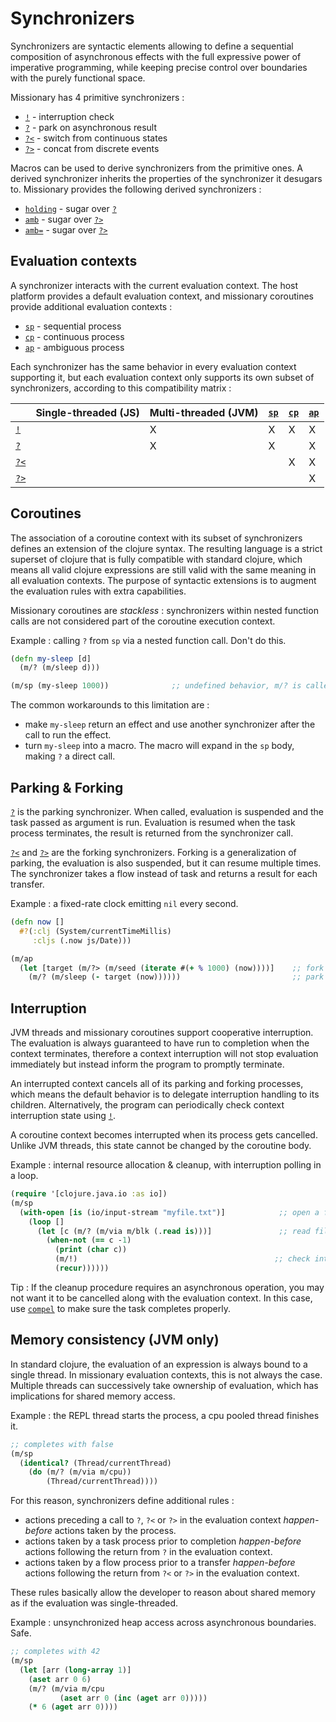# Synchronizers

Synchronizers are syntactic elements allowing to define a sequential composition of asynchronous effects with the full
expressive power of imperative programming, while keeping precise control over boundaries with the purely functional
space.

Missionary has 4 primitive synchronizers :
* [`!`](/api/missionary.core/!.html) - interruption check
* [`?`](/api/missionary.core/_.html) - park on asynchronous result
* [`?<`](/api/missionary.core/_<.html) - switch from continuous states
* [`?>`](/api/missionary.core/_>.html) - concat from discrete events

Macros can be used to derive synchronizers from the primitive ones. A derived synchronizer inherits the properties of
the synchronizer it desugars to. Missionary provides the following derived synchronizers :
* [`holding`](/api/missionary.core/holding.html) - sugar over [`?`](/api/missionary.core/_.html)
* [`amb`](/api/missionary.core/amb.html) - sugar over [`?>`](/api/missionary.core/_>.html)
* [`amb=`](/api/missionary.core/amb%3D.html) - sugar over [`?>`](/api/missionary.core/_>.html)

## Evaluation contexts
A synchronizer interacts with the current evaluation context. The host platform provides a default evaluation context,
and missionary coroutines provide additional evaluation contexts :
* [`sp`](/api/missionary.core/sp.html) - sequential process
* [`cp`](/api/missionary.core/cp.html) - continuous process
* [`ap`](/api/missionary.core/ap.html) - ambiguous process

Each synchronizer has the same behavior in every evaluation context supporting it, but each evaluation context only
supports its own subset of synchronizers, according to this compatibility matrix :

|                                      | Single-threaded (JS) | Multi-threaded (JVM) | [`sp`](/api/missionary.core/sp.html) | [`cp`](/api/missionary.core/cp.html) | [`ap`](/api/missionary.core/ap.html) |
|--------------------------------------|----------------------|----------------------|--------------------------------------|--------------------------------------|--------------------------------------|
| [`!`](/api/missionary.core/!.html)   |                      | X                    | X                                    | X                                    | X                                    |
| [`?`](/api/missionary.core/_.html)   |                      | X                    | X                                    |                                      | X                                    |
| [`?<`](/api/missionary.core/_<.html) |                      |                      |                                      | X                                    | X                                    |
| [`?>`](/api/missionary.core/_>.html) |                      |                      |                                      |                                      | X                                    |

## Coroutines
The association of a coroutine context with its subset of synchronizers defines an extension of the clojure syntax. The
resulting language is a strict superset of clojure that is fully compatible with standard clojure, which means all
valid clojure expressions are still valid with the same meaning in all evaluation contexts. The purpose of syntactic
extensions is to augment the evaluation rules with extra capabilities.

Missionary coroutines are *stackless* : synchronizers within nested function calls are not considered part of the
coroutine execution context.

Example : calling `?` from `sp` via a nested function call. Don't do this.
```clojure
(defn my-sleep [d]
  (m/? (m/sleep d)))

(m/sp (my-sleep 1000))              ;; undefined behavior, m/? is called from a nested function
```

The common workarounds to this limitation are :
* make `my-sleep` return an effect and use another synchronizer after the call to run the effect.
* turn `my-sleep` into a macro. The macro will expand in the `sp` body, making `?` a direct call.

## Parking & Forking
[`?`](/api/missionary.core/_.html) is the parking synchronizer. When called, evaluation is suspended and the task
passed as argument is run. Evaluation is resumed when the task process terminates, the result is returned from the
synchronizer call.

[`?<`](/api/missionary.core/_<.html) and [`?>`](/api/missionary.core/_>.html) are the forking synchronizers. Forking is
a generalization of parking, the evaluation is also suspended, but it can resume multiple times. The synchronizer takes
a flow instead of task and returns a result for each transfer.

Example : a fixed-rate clock emitting `nil` every second.
```clojure
(defn now []
  #?(:clj (System/currentTimeMillis)
     :cljs (.now js/Date)))

(m/ap
  (let [target (m/?> (m/seed (iterate #(+ % 1000) (now))))]    ;; fork on an infinite sequence of timestamps
    (m/? (m/sleep (- target (now))))))                         ;; park on a sleep for each timestamp
```

## Interruption
JVM threads and missionary coroutines support cooperative interruption. The evaluation is always guaranteed to have run
to completion when the context terminates, therefore a context interruption will not stop evaluation immediately but
instead inform the program to promptly terminate.

An interrupted context cancels all of its parking and forking processes, which means the default behavior is to delegate
interruption handling to its children. Alternatively, the program can periodically check context interruption state
using [`!`](/api/missionary.core/!.html).

A coroutine context becomes interrupted when its process gets cancelled. Unlike JVM threads, this state cannot be
changed by the coroutine body.

Example : internal resource allocation & cleanup, with interruption polling in a loop.
```clojure
(require '[clojure.java.io :as io])
(m/sp
  (with-open [is (io/input-stream "myfile.txt")]            ;; open a file and close it before completing
    (loop []
      (let [c (m/? (m/via m/blk (.read is)))]               ;; read file asynchronously
        (when-not (== c -1)
          (print (char c))
          (m/!)                                            ;; check interruption state
          (recur))))))
```

Tip : If the cleanup procedure requires an asynchronous operation, you may not want it to be cancelled along with the
evaluation context. In this case, use [`compel`](/api/missionary.core/compel.html) to make sure the task completes properly.

## Memory consistency (JVM only)
In standard clojure, the evaluation of an expression is always bound to a single thread. In missionary evaluation
contexts, this is not always the case. Multiple threads can successively take ownership of evaluation, which has
implications for shared memory access.

Example : the REPL thread starts the process, a cpu pooled thread finishes it.
```clojure
;; completes with false
(m/sp
  (identical? (Thread/currentThread)
    (do (m/? (m/via m/cpu))
        (Thread/currentThread))))
```

For this reason, synchronizers define additional rules :
* actions preceding a call to `?`, `?<` or `?>` in the evaluation context *happen-before* actions taken by the process.
* actions taken by a task process prior to completion *happen-before* actions following the return from `?` in the evaluation context.
* actions taken by a flow process prior to a transfer *happen-before* actions following the return from `?<` or `?>` in the evaluation context.

These rules basically allow the developer to reason about shared memory as if the evaluation was single-threaded.

Example : unsynchronized heap access across asynchronous boundaries. Safe.
```clojure
;; completes with 42
(m/sp
  (let [arr (long-array 1)]
    (aset arr 0 6)
    (m/? (m/via m/cpu
           (aset arr 0 (inc (aget arr 0)))))
    (* 6 (aget arr 0))))
```
